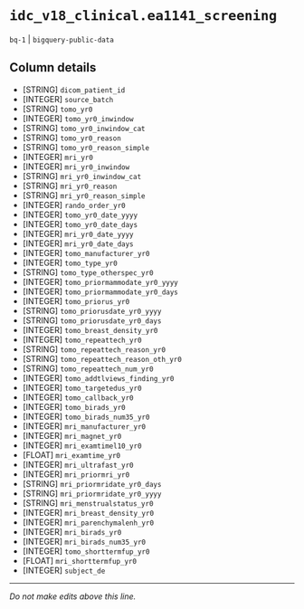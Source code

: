 # `idc_v18_clinical.ea1141_screening`
`bq-1` | `bigquery-public-data`

## Column details
* [STRING]    `dicom_patient_id`
* [INTEGER]   `source_batch`
* [STRING]    `tomo_yr0`
* [INTEGER]   `tomo_yr0_inwindow`
* [STRING]    `tomo_yr0_inwindow_cat`
* [STRING]    `tomo_yr0_reason`
* [STRING]    `tomo_yr0_reason_simple`
* [INTEGER]   `mri_yr0`
* [INTEGER]   `mri_yr0_inwindow`
* [STRING]    `mri_yr0_inwindow_cat`
* [STRING]    `mri_yr0_reason`
* [STRING]    `mri_yr0_reason_simple`
* [INTEGER]   `rando_order_yr0`
* [INTEGER]   `tomo_yr0_date_yyyy`
* [INTEGER]   `tomo_yr0_date_days`
* [INTEGER]   `mri_yr0_date_yyyy`
* [INTEGER]   `mri_yr0_date_days`
* [INTEGER]   `tomo_manufacturer_yr0`
* [INTEGER]   `tomo_type_yr0`
* [STRING]    `tomo_type_otherspec_yr0`
* [INTEGER]   `tomo_priormammodate_yr0_yyyy`
* [INTEGER]   `tomo_priormammodate_yr0_days`
* [INTEGER]   `tomo_priorus_yr0`
* [STRING]    `tomo_priorusdate_yr0_yyyy`
* [STRING]    `tomo_priorusdate_yr0_days`
* [INTEGER]   `tomo_breast_density_yr0`
* [INTEGER]   `tomo_repeattech_yr0`
* [STRING]    `tomo_repeattech_reason_yr0`
* [STRING]    `tomo_repeattech_reason_oth_yr0`
* [STRING]    `tomo_repeattech_num_yr0`
* [INTEGER]   `tomo_addtlviews_finding_yr0`
* [INTEGER]   `tomo_targetedus_yr0`
* [INTEGER]   `tomo_callback_yr0`
* [INTEGER]   `tomo_birads_yr0`
* [INTEGER]   `tomo_birads_num35_yr0`
* [INTEGER]   `mri_manufacturer_yr0`
* [INTEGER]   `mri_magnet_yr0`
* [INTEGER]   `mri_examtimel10_yr0`
* [FLOAT]     `mri_examtime_yr0`
* [INTEGER]   `mri_ultrafast_yr0`
* [INTEGER]   `mri_priormri_yr0`
* [STRING]    `mri_priormridate_yr0_days`
* [STRING]    `mri_priormridate_yr0_yyyy`
* [STRING]    `mri_menstrualstatus_yr0`
* [INTEGER]   `mri_breast_density_yr0`
* [INTEGER]   `mri_parenchymalenh_yr0`
* [INTEGER]   `mri_birads_yr0`
* [INTEGER]   `mri_birads_num35_yr0`
* [INTEGER]   `tomo_shorttermfup_yr0`
* [FLOAT]     `mri_shorttermfup_yr0`
* [INTEGER]   `subject_de`

-------------------------------------------------------------------------------
*Do not make edits above this line.*
